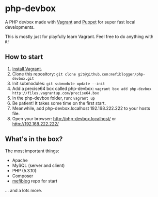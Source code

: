 php-devbox
==========

A PHP devbox made with [Vagrant](https://www.vagrantup.com/) and [Puppet](https://puppetlabs.com/) for super fast local developments.

This is mostly just for playfully learn Vagrant. Feel free to do anything with it!

## How to start

1. [Install Vagrant](https://docs.vagrantup.com/v2/getting-started/).
2. Clone this repository: ```git clone git@github.com:mefiblogger/php-devbox.git```
3. Init submodules: ```git submodule update --init```
4. Add a precise64 box called php-devbox: ```vagrant box add php-devbox http://files.vagrantup.com/precise64.box```
5. In the php-devbox folder, run: ```vagrant up```
6. Be patient! It takes some time on the first start.
7. Meanwhile, add php-devbox.localhost 192.168.222.222 to your hosts file.
7. Open your browser: http://php-devbox.localhost/ or http://192.168.222.222/

## What's in the box?

The most important things:

- Apache
- MySQL (server and client)
- PHP (5.3.10)
- Composer
- [mefiblog](https://github.com/mefiblogger/mefiblog) repo for start

... and a lots more.
